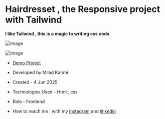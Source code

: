 # Hairdresset , the Responsive project with Tailwind

**I like Tailwind , this is a magic to writing css code**

![Image](https://github.com/user-attachments/assets/48c9512e-127e-4e2f-b67c-7ba4f9c37d5b)

![Image](https://github.com/user-attachments/assets/3d3c206f-1e9d-40cd-a6e3-2990c66aa76f)

- [Demo Project](https://pouria-farahani-developer.github.io/Accordion-Menu-By-React/)

- Developed by Milad Karimi

- Created - 4 Jun 2025

- Technologies Used - Html , css


- Role - Frontend

- How to reach me : with my [instagram](https://www.instagram.com/pouria_farahani_developer) and [linkedin](https://www.linkedin.com/in/pouria-farahani-developer)
